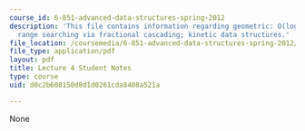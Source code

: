 ```yaml
---
course_id: 6-851-advanced-data-structures-spring-2012
description: 'This file contains information regarding geometric: O(log n) 3D orthogonal
  range searching via fractional cascading; kinetic data structures.'
file_location: /coursemedia/6-851-advanced-data-structures-spring-2012/d0c2b608150d8d1d0261cda8408a521a_MIT6_851S12_L4.pdf
file_type: application/pdf
layout: pdf
title: Lecture 4 Student Notes
type: course
uid: d0c2b608150d8d1d0261cda8408a521a

---
```

None